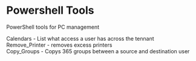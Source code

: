 # Powershell Tools
PowerShell tools for PC management


Calendars - List what access a user has across the tennant\
Remove_Printer - removes excess printers\
Copy_Groups - Copys 365 groups between a source and destination user
